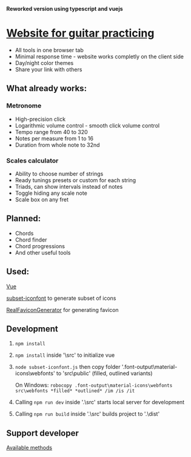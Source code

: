 **Reworked version using typescript and vuejs**

# [Website for guitar practicing](https://a-tg.github.io)
* All tools in one browser tab
* Minimal response time - website works completly on the client side
* Day/night color themes
* Share your link with others
## What already works:
### Metronome
* High-precision click 
* Logarithmic volume control - smooth click volume control
* Tempo range from 40 to 320
* Notes per measure from 1 to 16
* Duration from whole note to 32nd
### Scales calculator
* Ability to choose number of strings
* Ready tunings presets or custom for each string
* Triads, can show intervals instead of notes
* Toggle hiding any scale note
* Scale box on any fret
## Planned:
 * Chords
 * Chord finder
 * Chord progressions
 * And other useful tools

## Used:
 [Vue](https://vuejs.org)
 
 [subset-iconfont](https://github.com/dzhuang/subset-iconfont) to generate subset of icons
 
 [RealFaviconGenerator](https://realfavicongenerator.net/) for generating favicon

## Development
1. `npm install`
1. `npm install` inside '\src' to initialize vue
1. `node subset-iconfont.js` then copy folder '.font-output\material-icons\webfonts' to 'src\public' (filled, outlined variants)

   On Windows: `robocopy .font-output\material-icons\webfonts src\webfonts *filled* *outlined* /im /is /it`
1. Calling `npm run dev` inside '.\src' starts local server for development
1. Calling `npm run build` inside '.\src' builds project to '.\dist'

## Support developer
[Available methods](https://taplink.cc/atgdev)
